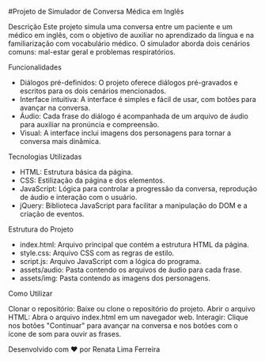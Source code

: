 #Projeto de Simulador de Conversa Médica em Inglês

Descrição
Este projeto simula uma conversa entre um paciente e um médico em inglês, com o objetivo de auxiliar no aprendizado da língua e na familiarização com vocabulário médico. O simulador aborda dois cenários comuns: mal-estar geral e problemas respiratórios.

Funcionalidades

- Diálogos pré-definidos: O projeto oferece diálogos pré-gravados e escritos para os dois cenários mencionados.
- Interface intuitiva: A interface é simples e fácil de usar, com botões para avançar na conversa.
- Áudio: Cada frase do diálogo é acompanhada de um arquivo de áudio para auxiliar na pronúncia e compreensão.
- Visual: A interface inclui imagens dos personagens para tornar a conversa mais dinâmica.

Tecnologias Utilizadas

- HTML: Estrutura básica da página.
- CSS: Estilização da página e dos elementos.
- JavaScript: Lógica para controlar a progressão da conversa, reprodução de áudio e interação com o usuário.
- jQuery: Biblioteca JavaScript para facilitar a manipulação do DOM e a criação de eventos.

Estrutura do Projeto

- index.html: Arquivo principal que contém a estrutura HTML da página.
- style.css: Arquivo CSS com as regras de estilo.
- script.js: Arquivo JavaScript com a lógica do programa.
- assets/audio: Pasta contendo os arquivos de áudio para cada frase.
- assets/img: Pasta contendo as imagens dos personagens.

Como Utilizar

Clonar o repositório: Baixe ou clone o repositório do projeto.
Abrir o arquivo HTML: Abra o arquivo index.html em um navegador web.
Interagir: Clique nos botões "Continuar" para avançar na conversa e nos botões com o ícone de som para ouvir as frases.

Desenvolvido com ❤️ por Renata Lima Ferreira
